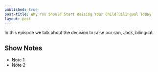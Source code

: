 ```yaml
---
published: true
post-title: Why You Should Start Raising Your Child Bilingual Today
layout: post
---
```

In this episode we talk about the decision to raise our son, Jack, bilingual.

## Show Notes
- Note 1
- Note 2
